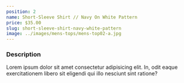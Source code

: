 ```yaml
---
position: 2
name: Short-Sleeve Shirt // Navy On White Pattern
price: $35.00
slug: short-sleeve-shirt-navy-white-pattern
image: ../images/mens-tops/mens-top02-a.jpg
---
```


### Description

Lorem ipsum dolor sit amet consectetur adipisicing elit. In, odit eaque exercitationem libero sit eligendi qui illo nesciunt sint ratione?
